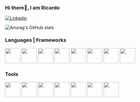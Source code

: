 ### Hi there👋, I am Ricardo  
[![Linkedin](https://img.shields.io/badge/LinkedIn-0077B5?style=for-the-badge&logo=linkedin&logoColor=white)](https://www.linkedin.com/in/ricardoharanopinto/)

![Anurag's GitHub stats](https://github-readme-stats.vercel.app/api?username=RicardoHaranoP&show_icons=true&theme=tokyonight)

### Languages | Frameworks
<div>
    <img height='50px' width="50px" src="https://cdn.jsdelivr.net/gh/devicons/devicon/icons/javascript/javascript-original.svg" />
    <img height='50px' width="50px" src="https://cdn.jsdelivr.net/gh/devicons/devicon/icons/typescript/typescript-original.svg" />
    <img height='50px' width="50px" src="https://cdn.jsdelivr.net/gh/devicons/devicon/icons/c/c-original.svg" />
    <img height='50px' width="50px" src="https://cdn.jsdelivr.net/gh/devicons/devicon/icons/python/python-original.svg" />
    <img height='50px' width="50px" src="https://cdn.jsdelivr.net/gh/devicons/devicon/icons/html5/html5-original.svg" />      
    <img height='50px' width="50px" src="https://cdn.jsdelivr.net/gh/devicons/devicon/icons/css3/css3-original.svg" />        
    <img height='50px' width="50px" src="https://cdn.jsdelivr.net/gh/devicons/devicon/icons/react/react-original.svg" />         
    <img height='50px' width="50px" src="https://cdn.jsdelivr.net/gh/devicons/devicon/icons/nodejs/nodejs-original-wordmark.svg" />                
</div>

### Tools

<div>
    <img height='50px' width="50px" src="https://cdn.jsdelivr.net/gh/devicons/devicon/icons/github/github-original.svg" />
    <img height='50px' width="50px" src="https://cdn.jsdelivr.net/gh/devicons/devicon/icons/mysql/mysql-original-wordmark.svg" />
    <img height='50px' width="50px" src="https://cdn.jsdelivr.net/gh/devicons/devicon/icons/git/git-original.svg" />
    <img height='50px' width="50px" src="https://cdn.jsdelivr.net/gh/devicons/devicon/icons/firebase/firebase-plain-wordmark.svg" />
    <img height='50px' width="50px" src="https://cdn.jsdelivr.net/gh/devicons/devicon/icons/yarn/yarn-original-wordmark.svg" />
    <img height='50px' width="50px" src="https://cdn.jsdelivr.net/gh/devicons/devicon/icons/vscode/vscode-original.svg" />
    <img height='50px' width="50px" src="https://cdn.jsdelivr.net/gh/devicons/devicon/icons/figma/figma-original.svg" />

</div>

<!--
**RicardoHaranoP/RicardoHaranoP** is a ✨ _special_ ✨ repository because its `README.md` (this file) appears on your GitHub profile.

Here are some ideas to get you started:

- 🔭 I’m currently working on ...
- 🌱 I’m currently learning ...
- 👯 I’m looking to collaborate on ...
- 🤔 I’m looking for help with ...
- 💬 Ask me about ...
- 📫 How to reach me: ...
- 😄 Pronouns: ...
- ⚡ Fun fact: ...
-->
